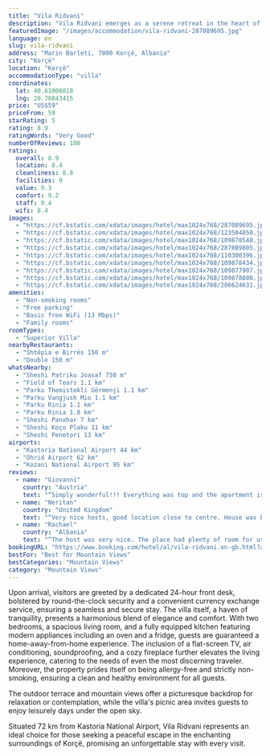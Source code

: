 ```yaml
---
title: "Vila Ridvani"
description: "Vila Ridvani emerges as a serene retreat in the heart of Korçë, a mere stone's throw away from the tranquil Ohrid Lake Springs and the historic Monastery Saint Naum."
featuredImage: "/images/accommodation/vila-ridvani-287089695.jpg"
language: en
slug: vila-ridvani
address: "Marin Barleti, 7000 Korçë, Albania"
city: "Korçë"
location: "Korçë"
accommodationType: "villa"
coordinates:
  lat: 40.61008018
  lng: 20.78843415
price: "US$59"
priceFrom: 59
starRating: 5
rating: 8.9
ratingWords: "Very Good"
numberOfReviews: 100
ratings:
  overall: 8.9
  location: 8.4
  cleanliness: 8.8
  facilities: 9
  value: 9.3
  comfort: 9.2
  staff: 9.4
  wifi: 8.4
images:
  - "https://cf.bstatic.com/xdata/images/hotel/max1024x768/287089695.jpg?k=8fa46506598aec8281708fee8fd8d6f1677cefecc017dd12e1471899a104a162&o=&hp=1"
  - "https://cf.bstatic.com/xdata/images/hotel/max1024x768/123504050.jpg?k=6b76a32e5144ef73b1bf47c77977b686eeb7aceb922e67c7369ce777c0b15f7e&o=&hp=1"
  - "https://cf.bstatic.com/xdata/images/hotel/max1024x768/109878548.jpg?k=6bb7f71e29aefaf99f695a9eb84e33d9abaf7098d924ed1de27cf0d6e034ba9b&o=&hp=1"
  - "https://cf.bstatic.com/xdata/images/hotel/max1024x768/287089805.jpg?k=8dd2b038b2c74b8b3988ff0ee8a887e780a3f4ecfbd5d5df03b4bf2e952b6522&o=&hp=1"
  - "https://cf.bstatic.com/xdata/images/hotel/max1024x768/110300396.jpg?k=353208a460a9faada5fda74c729111e3860623e295bb4bce4d5b4066e6cc16af&o=&hp=1"
  - "https://cf.bstatic.com/xdata/images/hotel/max1024x768/109878434.jpg?k=a2bad70e3612307d4bd9d9c75c017f263ab7a1f1fdf48947204b4642fd163b10&o=&hp=1"
  - "https://cf.bstatic.com/xdata/images/hotel/max1024x768/109877907.jpg?k=8593a9b5d4cb9c7f90cebfbab713dcb7ca8a732b6fd7a03b14d10b284b687231&o=&hp=1"
  - "https://cf.bstatic.com/xdata/images/hotel/max1024x768/109878800.jpg?k=6ebf0fd450b7b12b280a9d5253b3f44584cd329b835de9074b545e9da53475b4&o=&hp=1"
  - "https://cf.bstatic.com/xdata/images/hotel/max1024x768/286624631.jpg?k=f74dec13315691da5123bc7c008a671a8d9c7c621d32b8fd55a6e87742ee2152&o=&hp=1"
amenities:
  - "Non-smoking rooms"
  - "Free parking"
  - "Basic free WiFi (13 Mbps)"
  - "Family rooms"
roomTypes:
  - "Superior Villa"
nearbyRestaurants:
  - "Shtëpia e Birrës 150 m"
  - "Double 150 m"
whatsNearby:
  - "Sheshi Patriku Joasaf 750 m"
  - "Field of Tears 1.1 km"
  - "Parku Themistokli Gërmenji 1.1 km"
  - "Parku Vangjush Mio 1.1 km"
  - "Parku Rinia 1.1 km"
  - "Parku Rinia 1.8 km"
  - "Sheshi Panxhar 7 km"
  - "Sheshi Koço Plaku 11 km"
  - "Sheshi Penetori 13 km"
airports:
  - "Kastoria National Airport 44 km"
  - "Ohrid Airport 62 km"
  - "Kozani National Airport 95 km"
reviews:
  - name: "Giovanni"
    country: "Austria"
    text: "“Simply wonderful!!! Everything was top and the apartment is a dream. I have enjoyed a lot my stay here. Thank you!!!”"
  - name: "Neritan"
    country: "United Kingdom"
    text: "“Very nice hosts, good location close to centre. House was big and clean. Nice restaurant nearby. Would recommend.”"
  - name: "Rachael"
    country: "Albania"
    text: "“The host was very nice. The place had plenty of room for us. The location was only a 2 minute walk to the Korca Brewery and 18 minute walk to the center. We had a drink with the host one evening and it was a lovely stay.”"
bookingURL: "https://www.booking.com/hotel/al/vila-ridvani.en-gb.html?aid=8035640"
bestFor: "Best for Mountain Views"
bestCategories: "Mountain Views"
category: "Mountain Views"
---
```


Upon arrival, visitors are greeted by a dedicated 24-hour front desk, bolstered by round-the-clock security and a convenient currency exchange service, ensuring a seamless and secure stay. The villa itself, a haven of tranquility, presents a harmonious blend of elegance and comfort. With two bedrooms, a spacious living room, and a fully equipped kitchen featuring modern appliances including an oven and a fridge, guests are guaranteed a home-away-from-home experience. The inclusion of a flat-screen TV, air conditioning, soundproofing, and a cozy fireplace further elevates the living experience, catering to the needs of even the most discerning traveler. Moreover, the property prides itself on being allergy-free and strictly non-smoking, ensuring a clean and healthy environment for all guests.

The outdoor terrace and mountain views offer a picturesque backdrop for relaxation or contemplation, while the villa's picnic area invites guests to enjoy leisurely days under the open sky. 

Situated 72 km from Kastoria National Airport, Vila Ridvani represents an ideal choice for those seeking a peaceful escape in the enchanting surroundings of Korçë, promising an unforgettable stay with every visit.